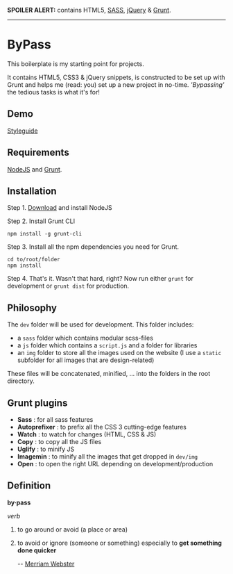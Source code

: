  **SPOILER ALERT:** contains HTML5, [SASS](http://sass-lang.com/), [jQuery](http://jquery.com/) & [Grunt](http://gruntjs.com/).
 * * *

# ByPass

This boilerplate is my starting point for projects.

It contains HTML5, CSS3 & jQuery snippets, is constructed to be set up with Grunt and helps me (read: you) set up a new project in no-time. *'Bypassing'* the tedious tasks is what it's for!

## Demo

[Styleguide](http://caregnato.be/dev/bypass/)


## Requirements

[NodeJS](http://nodejs.org/) and [Grunt](http://gruntjs.com/).


## Installation

Step 1. [Download](http://nodejs.org/download/) and install NodeJS

Step 2. Install Grunt CLI
```shell
npm install -g grunt-cli
```

Step 3. Install all the npm dependencies you need for Grunt.
```shell
cd to/root/folder
npm install
```

Step 4. That's it. Wasn't that hard, right? Now run either `grunt` for development or `grunt dist` for production.


## Philosophy

The `dev` folder will be used for development. This folder includes:
- a `sass` folder which contains modular scss-files
- a `js` folder which contains a `script.js` and a folder for libraries
- an `img` folder to store all the images used on the website (I use a `static` subfolder for all images that are design-related)

These files will be concatenated, minified, ... into the folders in the root directory.


## Grunt plugins

+ **Sass** : for all sass features
+ **Autoprefixer** : to prefix all the CSS 3 cutting-edge features
+ **Watch** : to watch for changes (HTML, CSS & JS)
+ **Copy** : to copy all the JS files
+ **Uglify** : to minify JS
+ **Imagemin** : to minify all the images that get dropped in `dev/img`
+ **Open** : to open the right URL depending on development/production


## Definition

**by·pass**

*verb*

1. to go around or avoid (a place or area)

2. to avoid or ignore (someone or something) especially to **get something done quicker**

    -- [Merriam Webster](http://www.merriam-webster.com/dictionary/bypass)
